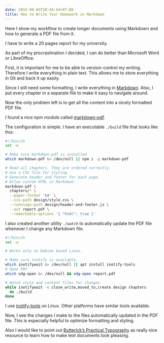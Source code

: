 ```yaml
---
date: 2015-09-03T20:44:54+07:00
title: How to Write Your Homework in Markdown
---
```


Here I show my workflow to create longer documents using Markdown
and how to generate a PDF file from it.<!--more-->


I have to write a 20 pages report for my university.

As part of my procrastination I decided,
I can do better than Microsoft Word or LibreOffice.

First, it is important for me to be able to version-control my writing.
Therefore I write everything in plain text.
This allows me to store everything in Git and back it up easily.

Since I still need some formatting, I write everything in [Markdown][md].
Also, I put every chapter in a separate file to make it easy to navigate around.

Now the only problem left is to get all the content into a nicely formatted PDF file.

I found a nice npm module called [markdown-pdf][markdown-pdf].

The configuration is simple. I have an executable `./build` file that looks like this:

```bash
#!/bin/sh
set -e

# Make sure markdown-pdf is installed
which markdown-pdf &> /dev/null || npm i -g markdown-pdf

# Read all chapters. They are ordered correctly.
# Use a CSS file for styling.
# Generate header and footer for each page.
# Allow custom HTML in Markdown.
markdown-pdf \
  chapters/* \
  --paper-format 'A4' \
  --css-path design/style.css \
  --runnings-path design/header-and-footer.js \
  --out report.pdf \
  --remarkable-options '{ "html": true }'
```

I also created another utility `./watch` to automatically update the PDF file whenever I change any Markdown file.

```bash
#!/bin/sh
set -e

# Works only on Debian based Linux.

# Make sure inotify is available.
which inotifywait &> /dev/null || apt install inotify-tools
# Open PDF
which xdg-open &> /dev/null && xdg-open report.pdf

# Watch style and content files for changes
while inotifywait -e close_write,moved_to,create design chapters
  do ./build
done
```

I use [inotify-tools][inotify] on Linux.
Other platforms have similar tools available.

Now, I see the changes I make to the files automatically updated in the PDF file.
This is especially helpful to optimize formatting and styling.

Also I would like to point out [Butterick’s Practical
Typography][typography] as really nice resource to learn how to make text documents look pleasing.

[md]: http://commonmark.org/
[markdown-pdf]: https://www.npmjs.com/package/markdown-pdf
[inotify]: https://github.com/rvoicilas/inotify-tools
[typography]: https://practicaltypography.com/

